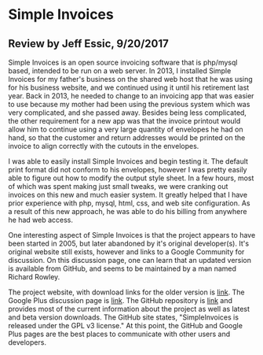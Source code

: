 # Simple Invoices
## Review by Jeff Essic, 9/20/2017

Simple Invoices is an open source invoicing software that is php/mysql based, intended to be run on a web server.  In 2013, I installed Simple Invoices for my father's business on the shared web host that he was using for his business website, and we continued using it until his retirement last year.  Back in 2013, he needed to change to an invoicing app that was easier to use because my mother had been using the previous system which was very complicated, and she passed away.  Besides being less complicated, the other requirement for a new app was that the invoice printout would allow him to continue using a very large quantity of envelopes he had on hand, so that the customer and return addresses would be printed on the invoice to align correctly with the cutouts in the envelopes.

I was able to easily install Simple Invoices and begin testing it.  The default print format did not conform to his envelopes, however I was pretty easily able to figure out how to modify the output style sheet.  In a few hours, most of which was spent making just small tweaks, we were cranking out invoices on this new and much easier system.  It greatly helped that I have prior experience with php, mysql, html, css, and web site configuration.  As a result of this new approach, he was able to do his billing from anywhere he had web access.

One interesting aspect of Simple Invoices is that the project appears to have been started in 2005, but later abandoned by it's original developer(s).  It's original website still exists, however and links to a Google Community for discussion.  On this discussion page, one can learn that an updated version is available from GitHub, and seems to be maintained by a man named Richard Rowley.

The project website, with download links for the older version is [link](http://simpleinvoices.org/).  The Google Plus discussion page is [link](https://plus.google.com/u/0/communities/102476804981627142204).  The GitHub repository is [link](https://github.com/fearless359/simpleinvoices) and provides most of the current information about the project as well as latest and beta version downloads.  The GitHub site states, "SimpleInvoices is released under the GPL v3 license."  At this point, the GitHub and Google Plus pages are the best places to communicate with other users and developers.   
